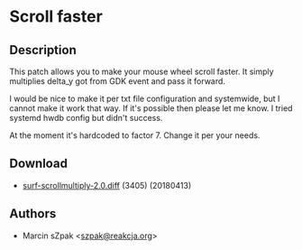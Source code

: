 Scroll faster
=============

Description
-----------

This patch allows you to make your mouse wheel scroll faster. It simply multiplies delta_y got from GDK event and pass it forward. 

I would be nice to make it per txt file configuration and systemwide, but I cannot make it work that way. If it's possible then please let me know. I tried systemd hwdb config but didn't success.

At the moment it's hardcoded to factor 7. Change it per your needs.

Download
--------

* [surf-scrollmultiply-2.0.diff](surf-scrollmultiply-2.0.diff) (3405) (20180413)

Authors
-------

* Marcin sZpak <[szpak@reakcja.org](mailto:szpak@reakcja.org)>
